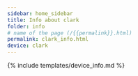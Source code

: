 ```yaml
---
sidebar: home_sidebar
title: Info about clark
folder: info
# name of the page (/{{permalink}}.html)
permalink: clark_info.html
device: clark
---
```

{% include templates/device_info.md %}
